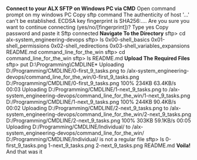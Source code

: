 **Connect to your ALX SFTP on Windows PC via CMD**
Open command prompt on my windows PC
Copy sftp command
The authenticity of host '…' can't be established.
ECDSA key fingerprint is SHA256:….
Are you sure you want to continue connecting (yes/no/[fingerprint])?
Type yes
Copy password and paste it 
Sftp connected
**Navigate To the Directory**
sftp> cd alx-system_engineering-devops
sftp> ls
0x00-shell_basics                        0x01-shell_permissions                   0x02-shell_redirections
0x03-shell_variables_expansions          README.md                                command_line_for_the_win
sftp> cd command_line_for_the_win
sftp> ls
README.md
**Upload The Required Files**
sftp> put D:\Programming\CMDLINE\*
Uploading D:/Programming/CMDLINE/0-first_9_tasks.png to /alx-system_engineering-devops/command_line_for_the_win/0-first_9_tasks.png
D:/Programming/CMDLINE/0-first_9_tasks.png                                            100%  234KB  63.4KB/s   00:03
Uploading D:/Programming/CMDLINE/1-next_9_tasks.png to /alx-system_engineering-devops/command_line_for_the_win/1-next_9_tasks.png
D:/Programming/CMDLINE/1-next_9_tasks.png                                             100%  244KB  90.4KB/s   00:02
Uploading D:/Programming/CMDLINE/2-next_9_tasks.png to /alx-system_engineering-devops/command_line_for_the_win/2-next_9_tasks.png
D:/Programming/CMDLINE/2-next_9_tasks.png                                             100%  303KB  59.1KB/s   00:05
Uploading D:/Programming/CMDLINE/Individual/ to /alx-system_engineering-devops/command_line_for_the_win/
D:/Programming/CMDLINE/Individual/ is not a regular file
sftp> ls
0-first_9_tasks.png     1-next_9_tasks.png      2-next_9_tasks.png      README.md
**Voila!**
And that was it
